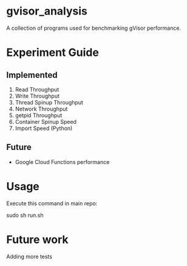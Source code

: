 # gvisor_analysis
A collection of programs used for benchmarking gVisor performance.

# Experiment Guide
## Implemented
1) Read Throughput
2) Write Throughput
3) Thread Spinup Throughput
4) Network Throughput
5) getpid Throughput
6) Container Spinup Speed
7) Import Speed (Python)

## Future
* Google Cloud Functions performance

# Usage

Execute this command in main repo:

sudo sh run.sh

# Future work

Adding more tests
